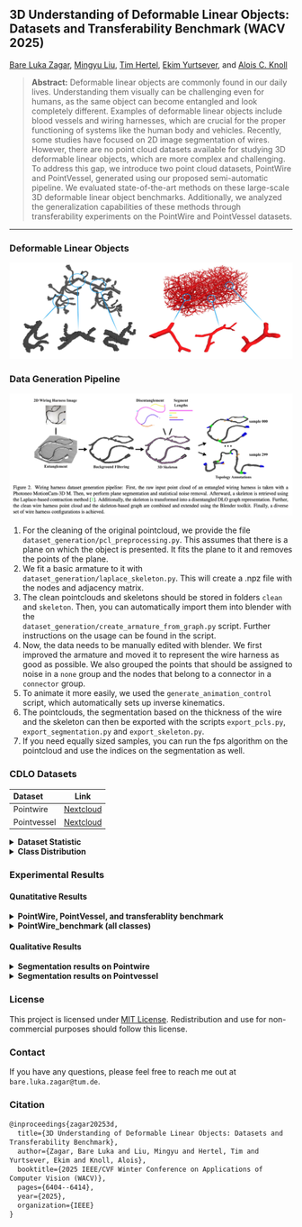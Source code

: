 ## 3D Understanding of Deformable Linear Objects: Datasets and Transferability Benchmark (WACV 2025)

[Bare Luka Zagar](https://scholar.google.com/citations?hl=zh-CN&user=QEz7ItgAAAAJ), [Mingyu Liu](https://scholar.google.com/citations?user=Bcohc-oAAAAJ), [Tim Hertel](https://de.linkedin.com/in/tim-hertel), [Ekim Yurtsever](https://scholar.google.com/citations?hl=zh-CN&user=dJGmJCEAAAAJ), and [Alois C. Knoll](https://scholar.google.com/citations?hl=zh-CN&user=-CA8QgwAAAAJ&view_op=list_works)

>**Abstract:** Deformable linear objects are commonly found in our daily lives. Understanding them visually can be challenging even for humans, as the same object can become entangled and look completely different. Examples of deformable linear objects include blood vessels and wiring harnesses, which are crucial for the proper functioning of systems like the human body and vehicles. Recently, some studies have focused on 2D image segmentation of wires. However, there are no point cloud datasets available for studying 3D deformable linear objects, which are more complex and challenging. To address this gap, we introduce two point cloud datasets, PointWire and PointVessel, generated using our proposed semi-automatic pipeline. We evaluated state-of-the-art methods on these large-scale 3D deformable linear object benchmarks. Additionally, we analyzed the generalization capabilities of these methods through transferability experiments on the PointWire and PointVessel datasets.

---
### Deformable Linear Objects
<img src="/figures/DLO_figure.png">

### Data Generation Pipeline
<img src="/figures/Data_generation.png">

1. For the cleaning of the original pointcloud, we provide the file `dataset_generation/pcl_preprocessing.py`.
   This assumes that there is a plane on which the object is presented. It fits the plane to it and removes the points of the plane.
2. We fit a basic armature to it with `dataset_generation/laplace_skeleton.py`. This will create a .npz file with the nodes and adjacency matrix.
3. The clean pointclouds and skeletons should be stored in folders `clean` and `skeleton`. Then, you can automatically import them into blender with the    
   `dataset_generation/create_armature_from_graph.py` script. Further instructions on the usage can be found in the script.
4. Now, the data needs to be manually edited with blender. We first improved the armature and moved it to represent the wire harness as good as possible.
   We also grouped the points that should be assigned to noise in a `none` group and the nodes that belong to a connector in a `connector` group.
5. To animate it more easily, we used the `generate_animation_control` script, which automatically sets up inverse kinematics.
6. The pointclouds, the segmentation based on the thickness of the wire and the skeleton can then be exported with the scripts `export_pcls.py`, 
   `export_segmentation.py` and `export_skeleton.py`.
7. If you need equally sized samples, you can run the fps algorithm on the pointcloud and use the indices on the segmentation as well.


### CDLO Datasets

|Dataset | Link |
| :----- | :--: |
|Pointwire | [Nextcloud](https://nextcloud.in.tum.de/index.php/s/7ooyYxoP6HyPXQK) |
|Pointvessel | [Nextcloud](https://nextcloud.in.tum.de/index.php/s/7ooyYxoP6HyPXQK) |

<details close>
<summary><b>Dataset Statistic</b></summary>

![results1](/figures/dataset_statistic.png)
</details>

<details close>
<summary><b>Class Distribution</b></summary>

![results1](/figures/class_distribution.png)
</details>


### Experimental Results
#### Qunatitative Results
<details close>
<summary><b>PointWire, PointVessel, and transferablity benchmark</b></summary>

![results1](/figures/overall_benchmark.png)
</details>

<details close>
<summary><b>PointWire_benchmark (all classes)</b></summary>

![results1](/figures/pointwire_all_benchmark.png)
</details>

#### Qualitative Results
<details close>
<summary><b>Segmentation results on Pointwire</b></summary>

![results1](/figures/pointwire_qualitative_res.png)
</details>

<details close>
<summary><b>Segmentation results on Pointvessel</b></summary>

![results1](/figures/pointvessel_qualitative_res.png)
</details>

### License
This project is licensed under <a rel="license" href="https://github.com/heti2000/cdlo-datasets/blob/main/LICENSE">MIT License</a>. Redistribution and use for non-commercial purposes should follow this license.

### Contact
If you have any questions, please feel free to reach me out at `bare.luka.zagar@tum.de`.

### Citation
```shell
@inproceedings{zagar20253d,
  title={3D Understanding of Deformable Linear Objects: Datasets and Transferability Benchmark},
  author={Zagar, Bare Luka and Liu, Mingyu and Hertel, Tim and Yurtsever, Ekim and Knoll, Alois},
  booktitle={2025 IEEE/CVF Winter Conference on Applications of Computer Vision (WACV)},
  pages={6404--6414},
  year={2025},
  organization={IEEE}
}
```
